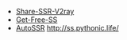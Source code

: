 - [Share-SSR-V2ray](https://github.com/selierlin/Share-SSR-V2ray)
- [Get-Free-SS](https://github.com/maxmeng93/Get-Free-SS)
- [AutoSSR](https://github.com/voken100g/AutoSSR)
http://ss.pythonic.life/
